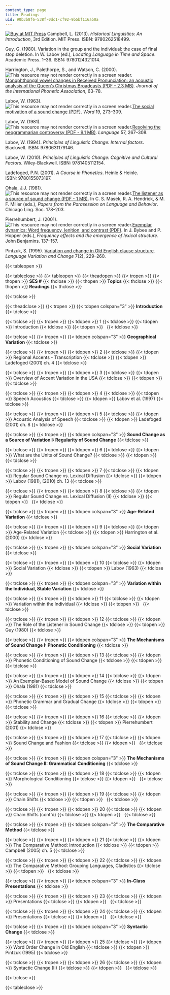 ```yaml
---
content_type: page
title: Readings
uid: 90b3b8f6-538f-0dc1-cf92-9b5bf116ab0a
---
```


[![Buy at MIT Press](/images/mp_logo.gif)](https://mitpress.mit.edu/9780262518499) Campbell, L. (2013). _Historical Linguistics: An Introduction_, 3rd Edition. MIT Press. ISBN: 9780262518499.

Guy, G. (1980). Variation in the group and the individual: the case of final stop deletion. In W. Labov (ed.), _Locating Language in Time and Space_. Academic Press. 1–36. ISBN: 9780124321014.

Harrington, J., Palethorpe, S., and Watson, C. (2000). ![This resource may not render correctly in a screen reader.](/images/inacessible.gif)[Monophthongal vowel changes in Received Pronunciation: an acoustic analysis of the Queen’s Christmas Broadcasts (PDF - 2.3 MB)](https://www.phonetik.uni-muenchen.de/~jmh/papers/harrington00.jipa.pdf). _Journal of the International Phonetic Association_, 63–78.

Labov, W. (1963). ![This resource may not render correctly in a screen reader.](/images/inacessible.gif)[The social motivation of a sound change (PDF)](https://www.cs.indiana.edu/~port/HDphonol/Labov.socl.motvn.snd.change.Word1963.pdf). _Word_ 19, 273–309.

Labov, W. (1981). ![This resource may not render correctly in a screen reader.](/images/inacessible.gif)[Resolving the neogrammarian controversy (PDF - 9.1 MB)](https://msu.edu/course/lin/225/snapshot.afs/Articles%20for%20lab/Labov-1981-Neogram.pdf). _Language_ 57, 267–308.

Labov, W. (1994). _Principles of Linguistic Change: Internal factors_. Blackwell. ISBN: 9780631179146.

Labov, W. (2010). _Principles of Linguistic Change: Cognitive and Cultural Factors_. Wiley-Blackwell. ISBN: 9781405112154.

Ladefoged, P.N. (2001). _A Course in Phonetics_. Heinle & Heinle. ISBN: 9780155073197.

Ohala, J.J. (1981). ![This resource may not render correctly in a screen reader.](/images/inacessible.gif)[The listener as a source of sound change (PDF - 1 MB)](http://linguistics.berkeley.edu/~ohala/papers/listener_as_source.pdf). In C. S. Masek, R. A. Hendrick, & M. F. Miller (eds.), _Papers from the Parasession on Language and Behavior_. Chicago Ling. Soc. 178–203.

Pierrehumbert, J. (2001). ![This resource may not render correctly in a screen reader.](/images/inacessible.gif)[Exemplar dynamics: Word frequency, lenition, and contrast (PDF)](http://www.phon.ox.ac.uk/jpierrehumbert/publications/exemplar_dynamics.pdf). In J. Bybee and P. Hopper (eds.), _Frequency effects and the emergence of lexical structure_. John Benjamins. 137–157.

Pintzuk, S. (1995). [Variation and change in Old English clause structure](https://doi.org/10.1017/S0954394500001009). _Language Variation and Change_ 7(2), 229–260.

{{< tableopen >}}

{{< tableclose >}}
{{< tableopen >}}
{{< theadopen >}}
{{< tropen >}}
{{< thopen >}}
**SES #**
{{< thclose >}}
{{< thopen >}}
**Topics**
{{< thclose >}}
{{< thopen >}}
**Readings**
{{< thclose >}}

{{< trclose >}}

{{< theadclose >}}
{{< tropen >}}
{{< tdopen colspan="3" >}}
**Introduction**
{{< tdclose >}}

{{< trclose >}}
{{< tropen >}}
{{< tdopen >}}
1
{{< tdclose >}}
{{< tdopen >}}
Introduction
{{< tdclose >}}
{{< tdopen >}}
 
{{< tdclose >}}

{{< trclose >}}
{{< tropen >}}
{{< tdopen colspan="3" >}}
**Geographical Variation**
{{< tdclose >}}

{{< trclose >}}
{{< tropen >}}
{{< tdopen >}}
2
{{< tdclose >}}
{{< tdopen >}}
Regional Accents - Transcription
{{< tdclose >}}
{{< tdopen >}}
Ladefoged (2001) ch. 4
{{< tdclose >}}

{{< trclose >}}
{{< tropen >}}
{{< tdopen >}}
3
{{< tdclose >}}
{{< tdopen >}}
Overview of Accent Variation in the USA
{{< tdclose >}}
{{< tdopen >}}
 
{{< tdclose >}}

{{< trclose >}}
{{< tropen >}}
{{< tdopen >}}
4
{{< tdclose >}}
{{< tdopen >}}
Speech Acoustics
{{< tdclose >}}
{{< tdopen >}}
Labov et al. (1997)
{{< tdclose >}}

{{< trclose >}}
{{< tropen >}}
{{< tdopen >}}
5
{{< tdclose >}}
{{< tdopen >}}
Acoustic Analysis of Speech
{{< tdclose >}}
{{< tdopen >}}
Ladefoged (2001) ch. 8
{{< tdclose >}}

{{< trclose >}}
{{< tropen >}}
{{< tdopen colspan="3" >}}
**Sound Change as a Source of Variation I: Regularity of Sound Change**
{{< tdclose >}}

{{< trclose >}}
{{< tropen >}}
{{< tdopen >}}
6
{{< tdclose >}}
{{< tdopen >}}
What are the Units of Sound Change?
{{< tdclose >}}
{{< tdopen >}}
 
{{< tdclose >}}

{{< trclose >}}
{{< tropen >}}
{{< tdopen >}}
7
{{< tdclose >}}
{{< tdopen >}}
Regular Sound Change vs. Lexical Diffusion
{{< tdclose >}}
{{< tdopen >}}
Labov (1981), (2010) ch. 13
{{< tdclose >}}

{{< trclose >}}
{{< tropen >}}
{{< tdopen >}}
8
{{< tdclose >}}
{{< tdopen >}}
Regular Sound Change vs. Lexical Diffusion (II)
{{< tdclose >}}
{{< tdopen >}}
 
{{< tdclose >}}

{{< trclose >}}
{{< tropen >}}
{{< tdopen colspan="3" >}}
**Age-Related Variation**
{{< tdclose >}}

{{< trclose >}}
{{< tropen >}}
{{< tdopen >}}
9
{{< tdclose >}}
{{< tdopen >}}
Age-Related Variation
{{< tdclose >}}
{{< tdopen >}}
Harrington et al. (2000)
{{< tdclose >}}

{{< trclose >}}
{{< tropen >}}
{{< tdopen colspan="3" >}}
**Social Variation**
{{< tdclose >}}

{{< trclose >}}
{{< tropen >}}
{{< tdopen >}}
10
{{< tdclose >}}
{{< tdopen >}}
Social Variation
{{< tdclose >}}
{{< tdopen >}}
Labov (1963)
{{< tdclose >}}

{{< trclose >}}
{{< tropen >}}
{{< tdopen colspan="3" >}}
**Variation within the Individual, Stable Variation**
{{< tdclose >}}

{{< trclose >}}
{{< tropen >}}
{{< tdopen >}}
11
{{< tdclose >}}
{{< tdopen >}}
Variation within the Individual
{{< tdclose >}}
{{< tdopen >}}
 
{{< tdclose >}}

{{< trclose >}}
{{< tropen >}}
{{< tdopen >}}
12
{{< tdclose >}}
{{< tdopen >}}
The Role of the Listener in Sound Change
{{< tdclose >}}
{{< tdopen >}}
Guy (1980)
{{< tdclose >}}

{{< trclose >}}
{{< tropen >}}
{{< tdopen colspan="3" >}}
**The Mechanisms of Sound Change I: Phonetic Conditioning**
{{< tdclose >}}

{{< trclose >}}
{{< tropen >}}
{{< tdopen >}}
﻿13
{{< tdclose >}}
{{< tdopen >}}
Phonetic Conditioning of Sound Change
{{< tdclose >}}
{{< tdopen >}}
 
{{< tdclose >}}

{{< trclose >}}
{{< tropen >}}
{{< tdopen >}}
14
{{< tdclose >}}
{{< tdopen >}}
﻿An Exemplar-Based Model of Sound Change
{{< tdclose >}}
{{< tdopen >}}
Ohala (1981)
{{< tdclose >}}

{{< trclose >}}
{{< tropen >}}
{{< tdopen >}}
15
{{< tdclose >}}
{{< tdopen >}}
Phonetic Grammar and Gradual Change
{{< tdclose >}}
{{< tdopen >}}
 
{{< tdclose >}}

{{< trclose >}}
{{< tropen >}}
{{< tdopen >}}
16
{{< tdclose >}}
{{< tdopen >}}
﻿Stability and Change
{{< tdclose >}}
{{< tdopen >}}
Pierrehumbert (2001)
{{< tdclose >}}

{{< trclose >}}
{{< tropen >}}
{{< tdopen >}}
﻿17
{{< tdclose >}}
{{< tdopen >}}
Sound Change and Fashion
{{< tdclose >}}
{{< tdopen >}}
 
{{< tdclose >}}

{{< trclose >}}
{{< tropen >}}
{{< tdopen colspan="3" >}}
**The Mechanisms of Sound Change II: Grammatical Conditioning**
{{< tdclose >}}

{{< trclose >}}
{{< tropen >}}
{{< tdopen >}}
18
{{< tdclose >}}
{{< tdopen >}}
Morphological Conditioning
{{< tdclose >}}
{{< tdopen >}}
 
{{< tdclose >}}

{{< trclose >}}
{{< tropen >}}
{{< tdopen >}}
19
{{< tdclose >}}
{{< tdopen >}}
Chain Shifts
{{< tdclose >}}
{{< tdopen >}}
 
{{< tdclose >}}

{{< trclose >}}
{{< tropen >}}
{{< tdopen >}}
﻿20
{{< tdclose >}}
{{< tdopen >}}
Chain Shifts (cont'd)
{{< tdclose >}}
{{< tdopen >}}
 
{{< tdclose >}}

{{< trclose >}}
{{< tropen >}}
{{< tdopen colspan="3" >}}
**The Comparative Method**
{{< tdclose >}}

{{< trclose >}}
{{< tropen >}}
{{< tdopen >}}
21
{{< tdclose >}}
{{< tdopen >}}
﻿The Comparative Method: Introduction
{{< tdclose >}}
{{< tdopen >}}
Campbell (2005) ch. 5
{{< tdclose >}}

{{< trclose >}}
{{< tropen >}}
{{< tdopen >}}
﻿22
{{< tdclose >}}
{{< tdopen >}}
The Comparative Method: Grouping Languages, Cladistics
{{< tdclose >}}
{{< tdopen >}}
 
{{< tdclose >}}

{{< trclose >}}
{{< tropen >}}
{{< tdopen colspan="3" >}}
**In-Class Presentations**
{{< tdclose >}}

{{< trclose >}}
{{< tropen >}}
{{< tdopen >}}
23
{{< tdclose >}}
{{< tdopen >}}
Presentations
{{< tdclose >}}
{{< tdopen >}}
 
{{< tdclose >}}

{{< trclose >}}
{{< tropen >}}
{{< tdopen >}}
24
{{< tdclose >}}
{{< tdopen >}}
Presentations
{{< tdclose >}}
{{< tdopen >}}
 
{{< tdclose >}}

{{< trclose >}}
{{< tropen >}}
{{< tdopen colspan="3" >}}
**Syntactic Change**
{{< tdclose >}}

{{< trclose >}}
{{< tropen >}}
{{< tdopen >}}
25
{{< tdclose >}}
{{< tdopen >}}
Word Order Change in Old English
{{< tdclose >}}
{{< tdopen >}}
Pintzuk (1995)
{{< tdclose >}}

{{< trclose >}}
{{< tropen >}}
{{< tdopen >}}
26
{{< tdclose >}}
{{< tdopen >}}
Syntactic Change (II)
{{< tdclose >}}
{{< tdopen >}}
 
{{< tdclose >}}

{{< trclose >}}

{{< tableclose >}}